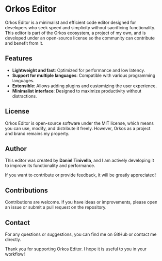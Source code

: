 # Orkos Editor

Orkos Editor is a minimalist and efficient code editor designed for developers who seek speed and simplicity without sacrificing functionality. This editor is part of the Orkos ecosystem, a project of my own, and is developed under an open-source license so the community can contribute and benefit from it.

## Features

- **Lightweight and fast**: Optimized for performance and low latency.
- **Support for multiple languages**: Compatible with various programming languages.
- **Extensible**: Allows adding plugins and customizing the user experience.
- **Minimalist interface**: Designed to maximize productivity without distractions.

## License

Orkos Editor is open-source software under the MIT license, which means you can use, modify, and distribute it freely. However, Orkos as a project and brand remains my property.

## Author

This editor was created by **Daniel Tinivella**, and I am actively developing it to improve its functionality and performance.

If you want to contribute or provide feedback, it will be greatly appreciated!

## Contributions

Contributions are welcome. If you have ideas or improvements, please open an issue or submit a pull request on the repository.

## Contact

For any questions or suggestions, you can find me on GitHub or contact me directly.

Thank you for supporting Orkos Editor. I hope it is useful to you in your workflow!

